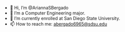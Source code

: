 - 👋 Hi, I’m @AriannaSBergado
- 👀 I’m a Computer Engineering major. 
- 🌱 I’m currently enrolled at San Diego State University.
- 📫 How to reach me: abergado6965@sdsu.edu 

<!---
AriannaSBergado/AriannaSBergado is a ✨ special ✨ repository because its `README.md` (this file) appears on your GitHub profile.
You can click the Preview link to take a look at your changes.
--->
